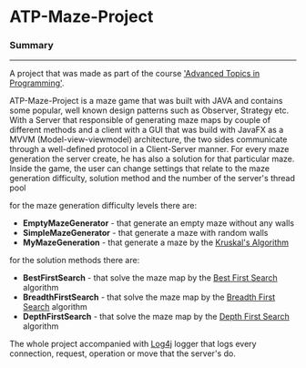 # ATP-Maze-Project


### Summary
---

A project that was made as part of the course ['Advanced Topics in Programming'](https://moodle2.bgu.ac.il/moodle/pluginfile.php/1750980/mod_resource/content/5/syllabus2019.pdf).

ATP-Maze-Project is a maze game that was built with JAVA and contains some popular, well known design patterns such as Observer, Strategy etc.
With a Server that responsible of generating maze maps by couple of different methods and a client with a GUI that was build with JavaFX as a MVVM (Model-view-viewmodel) architecture, the two sides communicate through a well-defined protocol in a Client-Server manner.
For every maze generation the server create, he has also a solution for that particular maze.
Inside the game, the user can change settings that relate to the maze generation difficulty, solution method and the number of the server's thread pool

for the maze generation difficulty levels there are:


* **EmptyMazeGenerator** - that generate an empty maze without any walls
* **SimpleMazeGenerator** -  that generate a maze with random walls
* **MyMazeGeneration** - that generate a maze by the [Kruskal's Algorithm](https://en.wikipedia.org/wiki/Maze_generation_algorithm)

for the solution methods there are:


* **BestFirstSearch** - that solve the maze map by the [Best First Search](https://en.wikipedia.org/wiki/Best-first_search) algorithm
* **BreadthFirstSearch** - that solve the maze map by the [Breadth First Search](https://en.wikipedia.org/wiki/Breadth-first_search) algorithm
* **DepthFirstSearch** - that solve the maze map by the [Depth First Search](https://en.wikipedia.org/wiki/Depth-first_search) algorithm

The whole project accompanied with [Log4j](https://logging.apache.org/log4j/2.x/) logger that logs every connection, request, operation or move that the server's do. 
